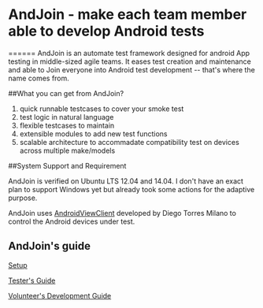 # AndJoin - make each team member able to develop Android tests
======
AndJoin is an automate test framework designed for android App testing in middle-sized agile teams. 
It eases test creation and maintenance and able to Join everyone into Android test development -- that's where the name comes from.

##What you can get from AndJoin?
1. quick runnable testcases to cover your smoke test
2. test logic in natural language
3. flexible testcases to maintain
4. extensible modules to add new test functions
5. scalable architecture to accommadate compatibility test on devices across multiple make/models

##System Support and Requirement

AndJoin is verified on Ubuntu LTS 12.04 and 14.04. I don't have an exact plan to support Windows yet but already took some actions for the adaptive purpose.

AndJoin uses [AndroidViewClient](https://github.com/dtmilano/AndroidViewClient) developed by Diego Torres Milano to control the Android devices under test.
>

## AndJoin's guide
[Setup](https://github.com/xinquanking/AndJoin/wiki/Setup-AndJoin)

[Tester's Guide](https://github.com/xinquanking/AndJoin/wiki/Tester's-Guide)

[Volunteer's Development Guide](https://github.com/xinquanking/AndJoin/wiki/Volunteer's-Development-Guide)

